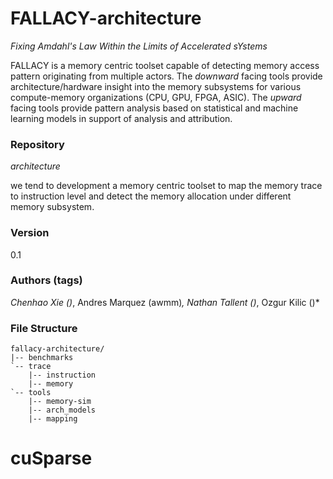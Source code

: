 FALLACY-architecture
=======

*Fixing Amdahl\'s Law Within the Limits of Accelerated sYstems*

FALLACY is a memory centric toolset capable of detecting memory access pattern originating from multiple actors.
The *downward* facing tools provide architecture/hardware insight into the memory subsystems for various compute-memory organizations (CPU, GPU, FPGA, ASIC).
The *upward* facing tools provide pattern analysis based on statistical and machine learning models in support of analysis and attribution.

### Repository ###
*architecture*

we tend to development a memory centric toolset to map the memory trace to instruction level and detect the memory allocation under different memory subsystem.

### Version ###
0.1

### Authors (tags) ###
*Chenhao Xie ()*,
Andres Marquez (awmm)*,
Nathan Tallent ()*,
Ozgur Kilic ()*

### File Structure ###
```
fallacy-architecture/
|-- benchmarks
`-- trace
    |-- instruction 
    |-- memory
`-- tools
    |-- memory-sim
    |-- arch_models
    |-- mapping

```

# cuSparse
